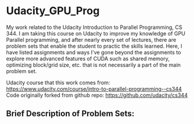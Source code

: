 # Udacity_GPU_Prog
My work related to the Udacity Introduction to Parallel Programming, CS 344. I am taking this course on Udacity to improve my knowledge of GPU Parallel programming, and after nearly every set of lectures, there are problem sets that enable the student to practic the skills learned. Here, I have listed assignments and ways I've gone beyond the assignments to explore more advanced features of CUDA such as shared memory, optimizing block/grid size, etc. that is not necessarily a part of the main problem set.

Udacity course that this work comes from: https://www.udacity.com/course/intro-to-parallel-programming--cs344
Code originally forked from github repo: https://github.com/udacity/cs344

## Brief Description of Problem Sets:

